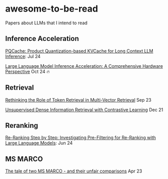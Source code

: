 # awesome-to-be-read
Papers about LLMs that I intend to read

## Inference Acceleration 

[PQCache: Product Quantization-based KVCache for Long Context LLM Inference](https://arxiv.org/abs/2407.12820): Jul 24

[Large Language Model Inference Acceleration: A Comprehensive Hardware Perspective](https://arxiv.org/abs/2410.04466) Oct 24 :fire:

## Retrieval
[Rethinking the Role of Token Retrieval in Multi-Vector Retrieval](https://openreview.net/forum?id=ZQzm0Z47jz) Sep 23

[Unsupervised Dense Information Retrieval with Contrastive Learning](https://arxiv.org/abs/2112.09118) Dec 21

## Reranking
[Re-Ranking Step by Step: Investigating Pre-Filtering for Re-Ranking with Large Language Models](https://openreview.net/forum?id=yvqWdJqYN1): Jun 24

## MS MARCO
[The tale of two MS MARCO - and their unfair comparisons](https://arxiv.org/pdf/2304.12904) Apr 23
